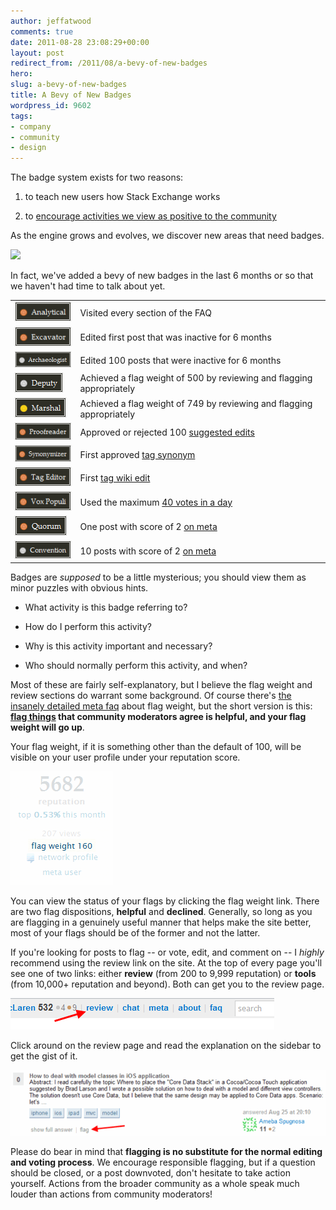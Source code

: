 ```yaml
---
author: jeffatwood
comments: true
date: 2011-08-28 23:08:29+00:00
layout: post
redirect_from: /2011/08/a-bevy-of-new-badges
hero: 
slug: a-bevy-of-new-badges
title: A Bevy of New Badges
wordpress_id: 9602
tags:
- company
- community
- design
---
```


The badge system exists for two reasons:





  1. to teach new users how Stack Exchange works

  2. to [encourage activities we view as positive to the community](http://blog.stackoverflow.com/2009/12/badges-positive-only/)


As the engine grows and evolves, we discover new areas that need badges.

[![](http://blog.stackoverflow.com/wp-content/uploads/nerd-badges.jpg)](http://www.nerdmeritbadges.com/)

In fact, we've added a bevy of new badges in the last 6 months or so that we haven't had time to talk about yet.

<table width="600" >

<tr >
<td >
<img src="/images/wordpress/analytical-badge.png">

</td>
<td >
Visited every section of the FAQ

</td></tr>

<tr >
<td >
<img src="/images/wordpress/excavator-badge.png">

</td>
<td >
Edited first post that was inactive for 6 months

</td></tr>

<tr >
<td >
<img src="/images/wordpress/archaeologist-badge.png">

</td>
<td >
Edited 100 posts that were inactive for 6 months

</td></tr>

<tr >
<td >
<img src="/images/wordpress/deputy-badge.png">

</td>
<td >
Achieved a flag weight of 500 by reviewing and flagging appropriately

</td></tr>

<tr >
<td >
<img src="/images/wordpress/marshal-badge.png">

</td>
<td >
Achieved a flag weight of 749 by reviewing and flagging appropriately

</td></tr>

<tr >
<td >
<img src="/images/wordpress/proofreader-badge.png">

</td>
<td >
Approved or rejected 100 <a href="http://blog.stackoverflow.com/2011/02/suggested-edits-and-edit-review/">suggested edits</a>

</td></tr>

<tr >
<td >
<img src="/images/wordpress/synonymizer-badge.png">

</td>
<td >
First approved <a href="http://blog.stackoverflow.com/2010/08/tag-folksonomy-and-tag-synonyms/">tag synonym</a>

</td></tr>

<tr >
<td >
<img src="/images/wordpress/tag-editor-badge.png">

</td>
<td >
First <a href="http://blog.stackoverflow.com/2010/08/new-tag-info-pages/">tag wiki edit</a>

</td></tr>

<tr >
<td >
<img src="/images/wordpress/vox-populi-badge.png">

</td>
<td >
Used the maximum <a href="http://blog.stackoverflow.com/2011/05/vote-for-this-question-or-the-kitten-gets-it/">40 votes in a day</a>

</td></tr>

<tr >
<td >
<img src="/images/wordpress/quorum-badge.png">

</td>
<td >
One post with score of 2 <a href="http://blog.stackoverflow.com/2010/07/new-per-site-metas/">on meta</a>

</td></tr>

<tr >
<td >
<img src="/images/wordpress/convention-badge.png">

</td>
<td >
10 posts with score of 2 <a href="http://blog.stackoverflow.com/2010/07/new-per-site-metas/">on meta</a>

</td></tr>

</table>

Badges are _supposed_ to be a little mysterious; you should view them as minor puzzles with obvious hints.





  * What activity is this badge referring to?

  * How do I perform this activity?

  * Why is this activity important and necessary?

  * Who should normally perform this activity, and when?


Most of these are fairly self-explanatory, but I believe the flag weight and review sections do warrant some background. Of course there's [the insanely detailed meta faq](http://meta.stackoverflow.com/questions/80170/what-is-flag-weight) about flag weight, but the short version is this: **[flag things](http://blog.stackoverflow.com/2011/01/improved-flagging/) that community moderators agree is helpful, and your flag weight will go up**.

Your flag weight, if it is something other than the default of 100, will be visible on your user profile under your reputation score.

![](/images/wordpress/flag-weight-profile.png)

You can view the status of your flags by clicking the flag weight link. There are two flag dispositions, **helpful** and **declined**. Generally, so long as you are flagging in a genuinely useful manner that helps make the site better, most of your flags should be of the former and not the latter.

If you're looking for posts to flag -- or vote, edit, and comment on -- I _highly_ recommend using the review link on the site. At the top of every page you'll see one of two links: either **review** (from 200 to 9,999 reputation) or **tools** (from 10,000+ reputation and beyond). Both can get you to the review page.

![](/images/wordpress/review-link.png)

Click around on the review page and read the explanation on the sidebar to get the gist of it. 

![](/images/wordpress/review-answer-flag.png)

Please do bear in mind that **flagging is no substitute for the normal editing and voting process**. We encourage responsible flagging, but if a question should be closed, or a post downvoted, don't hesitate to take action yourself. Actions from the broader community as a whole speak much louder than actions from community moderators!
